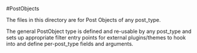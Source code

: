#PostObjects

The files in this directory are for Post Objects of any post_type. 

The general PostObject type is defined and re-usable by any post_type and sets up appropriate filter entry points for 
external plugins/themes to hook into and define per-post_type fields and arguments.